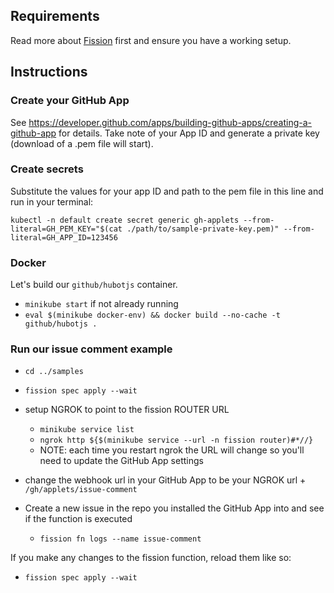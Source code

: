 ## Requirements

Read more about [Fission](https://fission.io) first and ensure you have a working setup.

## Instructions

### Create your GitHub App

See https://developer.github.com/apps/building-github-apps/creating-a-github-app for details.
Take note of your App ID and generate a private key (download of a .pem file will start). 

### Create secrets
Substitute the values for your app ID and path to the pem file in this line and run in your terminal:

```
kubectl -n default create secret generic gh-applets --from-literal=GH_PEM_KEY="$(cat ./path/to/sample-private-key.pem)" --from-literal=GH_APP_ID=123456
```

### Docker
Let's build our `github/hubotjs` container.

* `minikube start` if not already running
* `eval $(minikube docker-env) && docker build --no-cache -t github/hubotjs .`

### Run our issue comment example

* `cd ../samples`
* `fission spec apply --wait`

* setup NGROK to point to the fission ROUTER URL
  * `minikube service list`
  * `ngrok http ${$(minikube service --url -n fission router)#*//}`
  * NOTE: each time you restart ngrok the URL will change so you'll need to update the GitHub App settings
* change the webhook url in your GitHub App to be your NGROK url + `/gh/applets/issue-comment`
* Create a new issue in the repo you installed the GitHub App into and see if the function is executed
  * `fission fn logs --name issue-comment`

If you make any changes to the fission function, reload them like so:
* `fission spec apply --wait`
